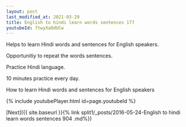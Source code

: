 ```yaml
---
layout: post
last_modified_at: 2021-03-29
title: English to hindi learn words sentences 177 
youtubeId: 7twyXa0dUCw
---
```

 
 
Helps to learn Hindi words and sentences for English speakers.

Opportunitiy to repeat the words sentences. 

Practice Hindi language. 
 
10 minutes practice every day. 
 
How to learn Hindi words and sentences for English speakers 
 
{% include youtubePlayer.html id=page.youtubeId %}
 
 
[Next]({{ site.baseurl }}{% link  split1/_posts/2016-05-24-English to hindi learn words sentences 904 .md%})
 
